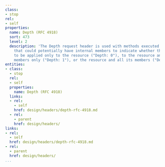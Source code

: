 ```yaml
---
class:
- stop
rel:
- self
properties:
  name: Depth (RFC 4918)
  sort: 473
  level: 2
  description: 'The Depth request header is used with methods executed on resources
    that could potentially have internal members to indicate whether the method is
    to be applied only to the resource ("Depth: 0"), to the resource and its internal
    members only ("Depth: 1"), or the resource and all its members ("Depth: infinity"). '
entities:
- class:
  - stop
  rel:
  - self
  properties:
    name: Depth (RFC 4918)
  links:
  - rel:
    - self
    href: design/headers/depth-rfc-4918.md
  - rel:
    - parent
    href: design/headers/
links:
- rel:
  - self
  href: design/headers/depth-rfc-4918.md
- rel:
  - parent
  href: design/headers/
...
```

